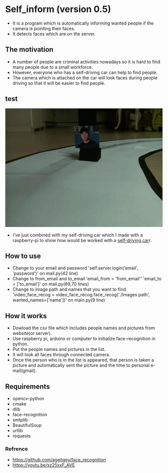 # Self_inform (version 0.5)
+ It is a program which is automatically informing wanted people if the camera is pointing their faces. <br>
+ It detects faces which are on the server. <br>

## The motivation
+ A number of people are criminal activities nowadays so it is hard to find many people due to a small workforce. <br>
+ However, everyone who has a self-driving car can help to find people. <br>
+ The camera which is attached on the car will look faces during people driving so that it will be easier to find people.

## test
![](./Images/test.gif)

+ I've just combined with my self-driving car which I made with a raspberry-pi to show how would be worked with a [self-driving car](https://github.com/sammiee5311/raspberry_pi/tree/master/self_driving_car)r. <br>

## How to use
+ Change to your email and password 'self.server.login('email', 'password')' on mail.py(42 line)
+ Change to from_email and to_email 'email_from = 'from_email'' 'email_to = ['to_email']' on mail.py(69,70 lines)
+ Change to image path and names that you want to find 'video_face_recog = video_face_recog.face_recog('./Images path', wanted_names=['name'])' on main.py(9 line)

## How it works
+ Dowload the csv file which includes people names and pictures from website(or server). <br>
+ Use raspberry pi, arduino or computer to initialize face-recognition in python. <br>
+ Put the people names and pictures in the list. <br>
+ It will look all faces through connected camera. <br>
+ Once the person who is in the list is appeared, that person is taken a picture and automatically sent the picture and the time to personal e-mail(gmail).

## Requirements
+ opencv-python
+ cmake
+ dlib
+ face-recognition
+ smtplib
+ BeautifulSoup
+ urllib
+ requests

### Refrence
+ https://github.com/ageitgey/face_recognition
+ https://youtu.be/sz25xxF_AVE
